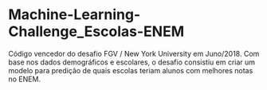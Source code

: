 # Machine-Learning-Challenge_Escolas-ENEM
Código vencedor do desafio FGV / New York University em Juno/2018. Com base nos dados demográficos e escolares, o desafio consistiu em criar um modelo para predição de quais escolas teriam alunos com melhores notas no ENEM.

